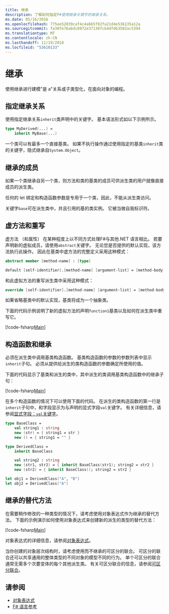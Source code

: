 ```yaml
---
title: 继承
description: 了解如何指定F#使用继承关键字的继承关系。
ms.date: 05/16/2016
ms.openlocfilehash: 775ee52039caf4c4ab65f82fa21d4e536135a12a
ms.sourcegitcommit: fa38fe76abdc8972e37138fcb4dfdb3502ac5394
ms.translationtype: MT
ms.contentlocale: zh-CN
ms.lasthandoff: 12/19/2018
ms.locfileid: "53610133"
---
```

# <a name="inheritance"></a>继承

使用继承进行建模"是 a"关系或子类型化，在面向对象的编程。

## <a name="specifying-inheritance-relationships"></a>指定继承关系

使用指定继承关系`inherit`类声明中的关键字。 基本语法形式如以下示例所示。

```fsharp
type MyDerived(...) =
    inherit MyBase(...)
```

一个类可以有最多一个直接基类。 如果不执行操作通过使用指定的基类`inherit`类的关键字，隐式继承自`System.Object`。

## <a name="inherited-members"></a>继承的成员

如果一个类继承自另一个类，则方法和类的基类的成员可供派生类的用户就像直接成员的派生类。

任何的 let 绑定和构造函数参数是专用于一个类，因此，不能从派生类访问。

关键字`base`可在派生类中，并且引用的基的类实例。 它被当做自我标识符。

## <a name="virtual-methods-and-overrides"></a>虚方法和重写

虚方法 （和属性） 在某种程度上以不同方式处理F#与其他.NET 语言相比。 若要声明新的虚拟成员，请使用`abstract`关键字。 无论您是否提供的默认实现，该方法执行此操作。 因此在基类中虚方法的完整定义采用这种模式：

```fsharp
abstract member [method-name] : [type]

default [self-identifier].[method-name] [argument-list] = [method-body]
```

和此虚拟方法的重写派生类中采用这种模式：

```fsharp
override [self-identifier].[method-name] [argument-list] = [method-body]
```

如果省略基类中的默认实现，基类将成为一个抽象类。

下面的代码示例说明了新的虚拟方法的声明`function1`基类以及如何在派生类中重写它。

[!code-fsharp[Main](../../../samples/snippets/fsharp/lang-ref-1/snippet2601.fs)]

## <a name="constructors-and-inheritance"></a>构造函数和继承

必须在派生类中调用基类构造函数。 基类构造函数的参数的参数列表中显示`inherit`子句。 必须从提供给派生的类构造函数的参数确定所使用的值。

下面的代码显示了基类和派生的类中，其中派生的类调用基类构造函数中的继承子句：

[!code-fsharp[Main](../../../samples/snippets/fsharp/lang-ref-1/snippet2602.fs)]

在多个构造函数的情况下可以使用下面的代码。 在派生的类构造函数的第一行是`inherit`子句中，和字段显示为与声明的显式字段`val`关键字。 有关详细信息，请参阅[显式字段：`val`关键字](members/explicit-fields-the-val-keyword.md)。

```fsharp
type BaseClass =
    val string1 : string
    new (str) = { string1 = str }
    new () = { string1 = "" }

type DerivedClass =
    inherit BaseClass

    val string2 : string
    new (str1, str2) = { inherit BaseClass(str1); string2 = str2 }
    new (str2) = { inherit BaseClass(); string2 = str2 }

let obj1 = DerivedClass("A", "B")
let obj2 = DerivedClass("A")
```

## <a name="alternatives-to-inheritance"></a>继承的替代方法

在需要稍作修改的一种类型的情况下，请考虑使用对象表达式作为继承的替代方法。 下面的示例演示如何使用对象表达式来创建新的派生的类型的替代方法：

[!code-fsharp[Main](../../../samples/snippets/fsharp/lang-ref-1/snippet2603.fs)]

对象表达式的详细信息，请参阅[对象表达式](object-expressions.md)。

当你创建的对象层次结构时，请考虑使用而不继承的可区分的联合。 可区分的联合还可以共享通用的整体类型的不同对象的模型不同的行为。 单个可区分的联合通常无需多个次要变体的每个其他派生类。 有关可区分联合的信息，请参阅[可区分联合](discriminated-unions.md)。

## <a name="see-also"></a>请参阅

- [对象表达式](object-expressions.md)
- [F# 语言参考](index.md)